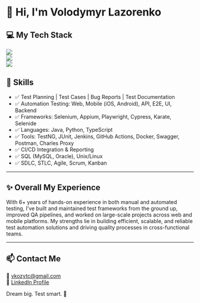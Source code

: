 # 👋 Hi, I'm Volodymyr Lazorenko

## 💻 My Tech Stack

<p align="left">
  <img src="https://skillicons.dev/icons?i=java,python,ts,js,html,css,selenium,cypress" /><br>
  <img src="https://skillicons.dev/icons?i=docker,jenkins,git,github,linux,postman,aws,androidstudio" /><br>
<img src="https://skillicons.dev/icons?i=mysql,vscode,bash,markdown,figma,intellij,azure,graphql" /></p>

## 🧠 Skills

- ✅ Test Planning | Test Cases | Bug Reports | Test Documentation
- ✅ Automation Testing: Web, Mobile (iOS, Android), API, E2E, UI, Backend
- ✅ Frameworks: Selenium, Appium, Playwright, Cypress, Karate, Selenide
- ✅ Languages: Java, Python, TypeScript
- ✅ Tools: TestNG, JUnit, Jenkins, GitHub Actions, Docker, Swagger, Postman, Charles Proxy
- ✅ CI/CD Integration & Reporting
- ✅ SQL (MySQL, Oracle), Unix/Linux
- ✅ SDLC, STLC, Agile, Scrum, Kanban

---

## ✨ Overall My Experience

With 6+ years of hands-on experience in both manual and automated testing, I’ve built and maintained test frameworks from the ground up, improved QA pipelines, and worked on large-scale projects across web and mobile platforms. My strengths lie in building efficient, scalable, and reliable test automation solutions and driving quality processes in cross-functional teams.

---

## 📫 Contact Me

📧 vkozytc@gmail.com  
🔗 [LinkedIn Profile](https://www.linkedin.com/in/vkozytc/)

Dream big. Test smart. 🚀


